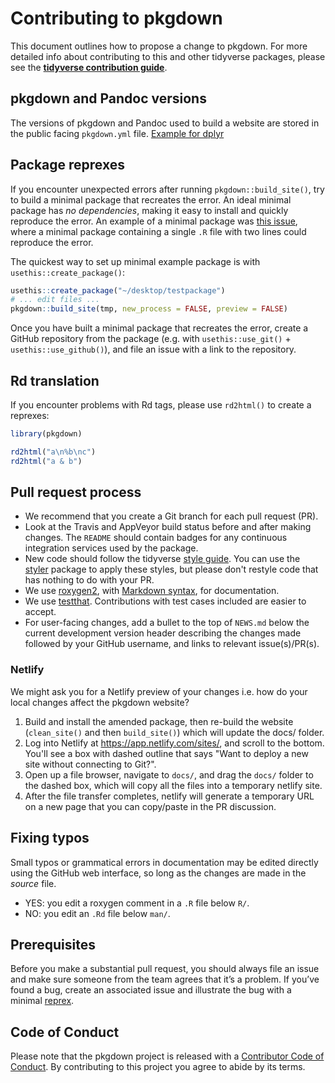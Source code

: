 # Contributing to pkgdown

This document outlines how to propose a change to pkgdown. For more detailed
info about contributing to this and other tidyverse packages, please see the
[**tidyverse contribution guide**](https://rstd.io/tidy-contrib).

## pkgdown and Pandoc versions

The versions of pkgdown and Pandoc used to build a website are stored in the 
public facing `pkgdown.yml` file. 
[Example for dplyr](https://dplyr.tidyverse.org/pkgdown.yml)

## Package reprexes

If you encounter unexpected errors after running `pkgdown::build_site()`, try
to build a minimal package that recreates the error. An ideal minimal package has
*no dependencies*, making it easy to install and quickly reproduce the error. An
example of a minimal package was [this issue](https://github.com/r-lib/pkgdown/issues/720#issuecomment-397606145),
where a minimal package containing a single `.R` file with two lines could reproduce
the error.

The quickest way to set up minimal example package is with `usethis::create_package()`:

```R
usethis::create_package("~/desktop/testpackage")
# ... edit files ...
pkgdown::build_site(tmp, new_process = FALSE, preview = FALSE)
```

Once you have built a minimal package that recreates the error, create a GitHub
repository from the package (e.g. with `usethis::use_git()` + `usethis::use_github()`), and file an issue with a link to the repository.

## Rd translation

If you encounter problems with Rd tags, please use `rd2html()` to create a reprexes:

```R
library(pkgdown)

rd2html("a\n%b\nc")
rd2html("a & b")
```

## Pull request process

*  We recommend that you create a Git branch for each pull request (PR).  
*  Look at the Travis and AppVeyor build status before and after making changes.
The `README` should contain badges for any continuous integration services used
by the package.  
*  New code should follow the tidyverse [style guide](http://style.tidyverse.org).
You can use the [styler](https://CRAN.R-project.org/package=styler) package to
apply these styles, but please don't restyle code that has nothing to do with 
your PR.  
*  We use [roxygen2](https://cran.r-project.org/package=roxygen2), with
[Markdown syntax](https://roxygen2.r-lib.org/articles/rd-formatting.html), 
for documentation.  
*  We use [testthat](https://cran.r-project.org/package=testthat). Contributions
with test cases included are easier to accept.  
*  For user-facing changes, add a bullet to the top of `NEWS.md` below the
current development version header describing the changes made followed by your
GitHub username, and links to relevant issue(s)/PR(s).

### Netlify

We might ask you for a Netlify preview of your changes i.e. how do your local changes affect the pkgdown website?

1. Build and install the amended package, then re-build the website (`clean_site()` and then `build_site()`) which will update the docs/ folder.
1. Log into Netlify at https://app.netlify.com/sites/, and scroll to the bottom. You'll see a box with dashed outline that says "Want to deploy a new site without connecting to Git?".
1. Open up a file browser, navigate to `docs/`, and drag the `docs/` folder to the dashed box, which will copy all the files into a temporary netlify site.
1. After the file transfer completes, netlify will generate a temporary URL on a new page that you can copy/paste in the PR discussion.

## Fixing typos

Small typos or grammatical errors in documentation may be edited directly using
the GitHub web interface, so long as the changes are made in the _source_ file.

*  YES: you edit a roxygen comment in a `.R` file below `R/`.
*  NO: you edit an `.Rd` file below `man/`.

## Prerequisites

Before you make a substantial pull request, you should always file an issue and
make sure someone from the team agrees that it’s a problem. If you’ve found a
bug, create an associated issue and illustrate the bug with a minimal 
[reprex](https://www.tidyverse.org/help/#reprex).

## Code of Conduct

Please note that the pkgdown project is released with a
[Contributor Code of Conduct](CODE_OF_CONDUCT.md). By contributing to this
project you agree to abide by its terms.
